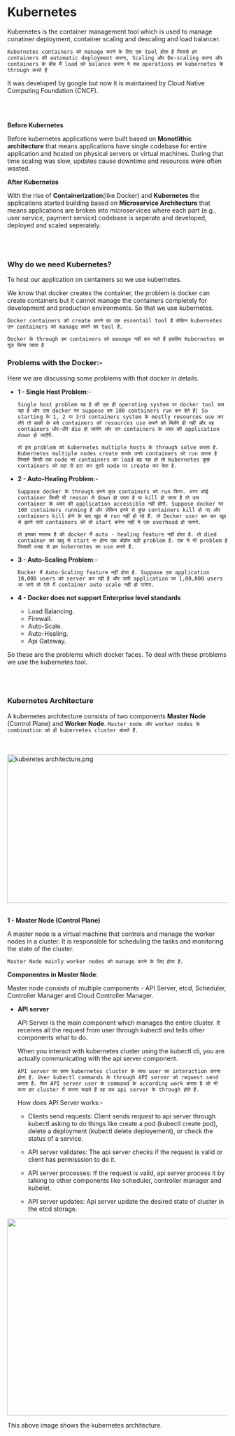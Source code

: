 # Kubernetes

Kubernetes is the container management tool which is used to manage conatiner deployment, container scaling and descaling and load balancer.

```Kubernetes containers को manage करने के लिए एक tool होता है जिससे हम containers की automatic deployment करना, Scaling और De-scaling करना और containers के बीच मैं load को balance करना ये सब operations हम kubernetes के through करते हैं```

It was developed by google but now it is maintained by Cloud Native Computing Foundation (CNCF).

<br>
<br>

**Before Kubernetes**

Before kubernetes applications were built based on **Monotlithic architecture** that means applications have single codebase for entire application and hosted on physical servers or virtual machines. During that time scaling was slow, updates cause downtime and resources were often wasted. 

**After Kubernetes**

With the rise of **Containerization**(like Docker) and **Kubernetes** the applications started building based on **Microservice Architecture** that means applications are broken into microservices where each part (e.g., user service, payment service) codebase is seperate and developed, deployed and scaled seperately. 

<br>
<br>

### Why do we need Kubernetes?

To host our application on containers so we use kubernetes.

We know that docker creates the container, the problem is docker can create containers but it cannot manage the containers completely for development and production environments. So that we use kubernetes.

```Docker containers को create करने का एक essentail tool है लेकिन kubernetes उन containers को manage करने का tool है.```

```Docker के through हम containers को manage नहीं कर पाते हैं इसलिए Kubernetes का यूज़ किया जाता है```

### Problems with the Docker:-

Here we are discussing some problems with that docker in details.

- **1 - Single Host Problem**:-

  ```Single host problem यह है की एक ही operating system पर docker tool चल रहा है और उस docker पर suppose हम 100 containers run कर देते हैं| So starting के 1, 2 या 3rd containers system के mostly resources use कर लेंगे तो बाकी के बचे containers को resources use करने को मिलेंगे ही नहीं और वह containers धीर-धीरे die हो जायेंगे और उन containers के अंदर की application down हो जाएँगी.```

  ```तो इस problem को kubernetes multiple hosts के through solve करता है. Kubernetes multiple nodes create करके उनपे containers को run करता है जिससे किसी एक node पर containers का load बढ़ रहा हो तो Kubernetes कुछ containers को वहां से हटा कर दूसरे node पर create कर देता है.```

- **2 - Auto-Healing Problem**:-

  ```Suppose docker के through हमने कुछ containers को run किया. अगर कोई container किसी भी reason से down हो जाता है या kill हो जाता है तो उस container के अंदर की application accessible नहीं होगी. Suppose docker पर 100 containers running हैं और लेकिन इनमे से कुछ containers kill हो गए और containers kill होने के बाद खुद से run नहीं हो रहे हैं. तो Docker user बार बार खुद से इतने सारे containers को तो start करेगा नहीं ये एक overhead हो जायगे.```

  ```तो इसका मतलब है की docker मैं auto - healing feature नहीं होता है. तो died container का खदु से start ना होना एक बोहोत बड़ी problem है. एक ये भी problem है जिसकी वजह से हम kubernetes का use करते हैं. ```

- **3 - Auto-Scaling Problem**:-

  ```Docker मैं Auto-Scaling feature नहीं होता है. Suppose एक application 10,000 users को server कर रही है और उसी application पर 1,00,000 users आ जाये तो ऐसे मैं container auto scale नहीं हो पायेगा.```

- **4 - Docker does not support Enterprise level standards**
    - Load Balancing.
    - Firewall.
    - Auto-Scale.
    - Auto-Healing.
    - Api Gateway.

So these are the problems which docker faces. To deal with these problems we use the kubernetes tool.

<br>
<br>

### Kubernetes Architecture

A kubernetes architecture consists of two components **Master Node** (Control Plane) and **Worker Node**. ```Master node और worker nodes के combination को ही kubernetes cluster बोलते हैं.```

<br>
<br>

<img src="https://drive.google.com/uc?export=view&id=1DjsEmGrDtIY1Ct-cc8N4gRRo15lUZdZf" alt="kuberetes architecture.png" width="570" height="340">

<br>
<br>

**1 - Master Node (Control Plane)**

A master node is a virtual machine that controls and manage the worker nodes in a cluster. It is responsible for scheduling the tasks and monitoring the state of the cluster.

```Master Node mainly worker nodes को manage करने के लिए होता है.```

**Componentes in Master Node**:

Master node consists of multiple components - API Server, etcd, Scheduler, Controller Manager and Cloud Controller Manager.

- **API server**

  API Server is the main component which manages the entire cluster. It receives all the request from user through kubectl and tells other components what to do.

  When you interact with kubernetes cluster using the kubectl cli, you are actually communicating with the api server component.

  ```API server का काम kubernetes cluster के साथ user का interaction करना होता है. User kubectl commands के through API server को request send करता है. फिर API server user के command के according work करता है जो भी काम हम cluster मैं करना चाहते हैं वह सब api server के through होते हैं.```

  How does API Server works:-

    - Clients send requests: Client sends request to api server through kubectl asking to do things like create a pod (kubectl create pod), delete a deployment (kubectl delete deployement), or check the status of a service.

    - API server validates: The api server checks if the request is valid or client has permisssion to do it.

    - API server processes: If the request is valid, api server process it by talking to other components like scheduler, controller manager and kubelet.

    - API server updates: Api server update the desired state of cluster in the etcd storage.



<img src="https://drive.google.com/uc?export=view&id=1Rd6rNU_hoMvp6npP3j6rp9JfN3Ek22lo" width="570" height="450">

This above image shows the kubernetes architecture.
